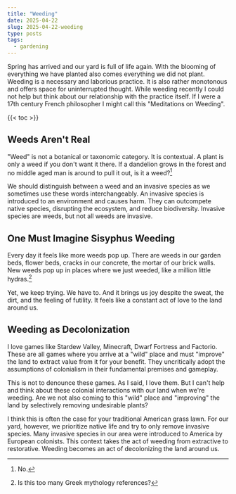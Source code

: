 ```yaml
---
title: "Weeding"
date: 2025-04-22
slug: 2025-04-22-weeding
type: posts
tags:
  - gardening
---
```


Spring has arrived and our yard is full of life again. With the blooming of everything
we have planted also comes everything we did not plant. Weeding is a necessary 
and laborious practice. It is also rather monotonous and offers space for
uninterrupted thought. While weeding recently I could not help but think about
our relationship with the practice itself. If I were a 17th century French
philosopher I might call this "Meditations on Weeding".

{{< toc >}}

## Weeds Aren't Real
"Weed" is not a botanical or taxonomic category. It is contextual. A plant is 
only a weed if you don't want it there. If a dandelion grows in the forest and
no middle aged man is around to pull it out, is it a weed?[^1]

We should distinguish between a weed and an invasive species as we sometimes use
these words interchangeably. An invasive species is introduced to an environment
and causes harm. They can outcompete native species, disrupting the ecosystem, and
reduce biodiversity. Invasive species are weeds, but not all weeds are invasive.

## One Must Imagine Sisyphus Weeding 
Every day it feels like more weeds pop up. There are weeds in our garden beds,
flower beds, cracks in our concrete, the mortar of our brick walls. New weeds pop
up in places where we just weeded, like a million little hydras.[^2]

Yet, we keep trying. We have to. And it brings us joy despite the sweat, the dirt,
and the feeling of futility. It feels like a constant act of love to the land around
us.


## Weeding as Decolonization 
I love games like Stardew Valley, Minecraft, Dwarf Fortress and Factorio. These 
are all games where you arrive at a "wild" place and must "improve" the land to
extract value from it for your benefit. They uncritically adopt the assumptions
of colonialism in their fundamental premises and gameplay.

This is not to denounce these games. As I said, I love them. But I can't help and
think about these colonial interactions with our land when we're weeding. Are we 
not also coming to this "wild" place and "improving" the land by selectively removing
undesirable plants?

I think this is often the case for your traditional American grass lawn. For our
yard, however, we prioritize native life and try to only remove invasive species.
Many invasive species in our area were introduced to America by European colonists.
This context takes the act of weeding from extractive to restorative. Weeding becomes
an act of decolonizing the land around us.


[^1]: No.
[^2]: Is this too many Greek mythology references?
